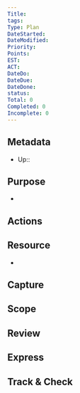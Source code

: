 ```yaml
---
Title: 
tags: 
Type: Plan
DateStarted:
DateModified:
Priority:
Points:
EST: 
ACT:
DateDo:
DateDue:
DateDone:
status: 
Total: 0
Completed: 0
Incomplete: 0
---
```

## Metadata
- Up::
## Purpose
- 
## Actions 

## Resource
- 
## Capture

## Scope

## Review

## Express

## Track & Check 
